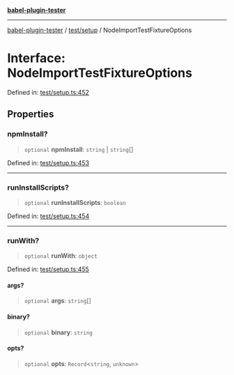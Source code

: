 [**babel-plugin-tester**](../../../README.md)

***

[babel-plugin-tester](../../../README.md) / [test/setup](../README.md) / NodeImportTestFixtureOptions

# Interface: NodeImportTestFixtureOptions

Defined in: [test/setup.ts:452](https://github.com/babel-utils/babel-plugin-tester/blob/03734eaa985470bea60d71fab1aa0d0dbdddae3c/test/setup.ts#L452)

## Properties

### npmInstall?

> `optional` **npmInstall**: `string` \| `string`[]

Defined in: [test/setup.ts:453](https://github.com/babel-utils/babel-plugin-tester/blob/03734eaa985470bea60d71fab1aa0d0dbdddae3c/test/setup.ts#L453)

***

### runInstallScripts?

> `optional` **runInstallScripts**: `boolean`

Defined in: [test/setup.ts:454](https://github.com/babel-utils/babel-plugin-tester/blob/03734eaa985470bea60d71fab1aa0d0dbdddae3c/test/setup.ts#L454)

***

### runWith?

> `optional` **runWith**: `object`

Defined in: [test/setup.ts:455](https://github.com/babel-utils/babel-plugin-tester/blob/03734eaa985470bea60d71fab1aa0d0dbdddae3c/test/setup.ts#L455)

#### args?

> `optional` **args**: `string`[]

#### binary?

> `optional` **binary**: `string`

#### opts?

> `optional` **opts**: `Record`\<`string`, `unknown`\>
